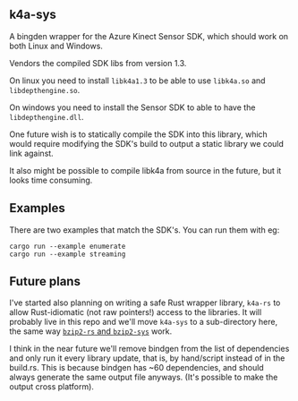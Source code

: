 k4a-sys
-------
A bingden wrapper for the Azure Kinect Sensor SDK, which should work on both Linux and Windows.

Vendors the compiled SDK libs from version 1.3.

On linux you need to install `libk4a1.3` to be able to use `libk4a.so` and `libdepthengine.so`.

On windows you need to install the Sensor SDK to able to have the `libdepthengine.dll`.

One future wish is to statically compile the SDK into this library, which would require modifying
the SDK's build to output a static library we could link against.

It also might be possible to compile libk4a from source in the future,
but it looks time consuming.

Examples
------
There are two examples that match the SDK's. You can run them with eg:
```
cargo run --example enumerate
cargo run --example streaming
```


Future plans
------
I've started also planning on writing a safe Rust wrapper library, `k4a-rs` to allow Rust-idiomatic (not raw pointers!)
access to the libraries. It will probably live in this repo and we'll move `k4a-sys` to a sub-directory here, the
same way [`bzip2-rs` and `bzip2-sys`](https://github.com/alexcrichton/bzip2-rs) work.

I think in the near future we'll remove bindgen from the list of dependencies and only run it every library update,
that is, by hand/script instead of in the build.rs. This is because bindgen has ~60 dependencies, and should always
generate the same output file anyways. (It's possible to make the output cross platform).
